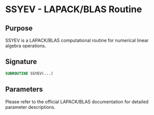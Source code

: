 # SSYEV - LAPACK/BLAS Routine

## Purpose

SSYEV is a LAPACK/BLAS computational routine for numerical linear algebra operations.

## Signature

```fortran
SUBROUTINE SSYEV(...)
```

## Parameters

Please refer to the official LAPACK/BLAS documentation for detailed parameter descriptions.
